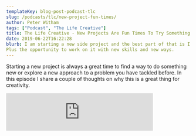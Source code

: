 ```yaml
---
templateKey: blog-post-podcast-tlc
slug: /podcasts/tlc/new-project-fun-times/
author: Peter Witham
tags: ["Podcast", "The Life Creative"]
title: The Life Creative - New Projects Are Fun Times To Try Something New
date: 2019-06-22T16:22:28
blurb: I am starting a new side project and the best part of that is I get to have a totally clean slate.
Plus the opportunity to work on it with new skills and new ways.
---
```


Starting a new project is always a great time to find a way to do something new or explore a new approach to a problem
you have tackled before. In this episode I share a couple of thoughts on why this is a great thing for creativity.

<iframe src="https://anchor.fm/peter-witham/embed/episodes/New-Projects-Are-Fun-Times-To-Try-Something-New-e4dl2s" height="102" width="400" frameborder="0" scrolling="no"></iframe>
